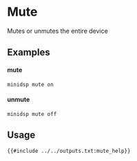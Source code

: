 # Mute
Mutes or unmutes the entire device

## Examples
#### mute
```
minidsp mute on
```
#### unmute
```
minidsp mute off
```

## Usage
```
{{#include ../../outputs.txt:mute_help}}
```